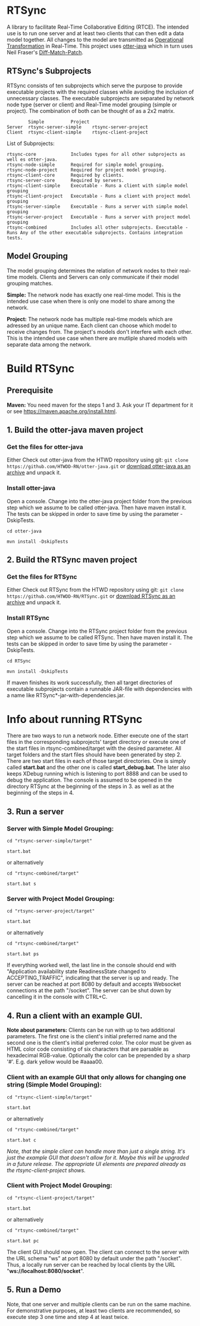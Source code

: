 # RTSync

A library to facilitate Real-Time Collaborative Editing (RTCE). The intended use is to run one server and at least two clients that can then edit a data model together. All changes to the model are transmitted as [Operational Transformation](https://en.wikipedia.org/wiki/Operational_transformation) in Real-Time. This project uses [otter-java](https://github.com/LevelFourAB/otter-java) which in turn uses Neil Fraser's [Diff-Match-Patch](https://github.com/google/diff-match-patch).

## RTSync's Subprojects

RTSync consists of ten subprojects which serve the purpose to provide executable projects with the required classes while avoiding the inclusion of unnecessary classes.
The executable subprojects are separated by network node type (server or client) and Real-Time model grouping (simple or project). The combination of both can be thought of as a 2x2 matrix.

			Simple			Project				
	Server	rtsync-server-simple	rtsync-server-project
	Client	rtsync-client-simple	rtsync-client-project

List of Subprojects:

	rtsync-core          	Includes types for all other subprojects as well es otter-java.
	rtsync-node-simple   	Required for simple model grouping.
	rtsync-node-project  	Required for project model grouping.
	rtsync-client-core   	Required by clients.
	rtsync-server-core   	Required by servers.
	rtsync-client-simple 	Executable - Runs a client with simple model grouping
	rtsync-client-project	Executable - Runs a client with project model grouping
	rtsync-server-simple 	Executable - Runs a server with simple model grouping
	rtsync-server-project	Executable - Runs a server with project model grouping
	rtsync-combined      	Includes all other subprojects. Executable - Runs Any of the other executable subprojects. Contains integration tests.
	
## Model Grouping

The model grouping determines the relation of network nodes to their real-time models. Clients and Servers can only communicate if their model grouping matches.

**Simple:**	The network node has exactly one real-time model. This is the intended use case when there is only one model to share among the network.

**Project:** The network node has multiple real-time models which are adressed by an unique name. Each client can choose which model to receive changes from. The project's models don't interfere with each other. This is the intended use case when there are mutliple shared models with separate data among the network.

# Build RTSync

## Prerequisite
**Maven:** You need maven for the steps 1 and 3. Ask your IT department for it or see https://maven.apache.org/install.html.

## 1. Build the otter-java maven project
### Get the files for otter-java
Either Check out otter-java from the HTWD repository using git: `git clone https://github.com/HTWDD-RN/otter-java.git` or [download otter-java as an archive](https://github.com/HTWDD-RN/otter-java/archive/refs/heads/main.zip) and unpack it.
### Install otter-java
Open a console. Change into the otter-java project folder from the previous step which we assume to be called otter-java. Then have maven install it. The tests can be skipped in order to save time by using the parameter -DskipTests.

`cd otter-java`

`mvn install -DskipTests`

## 2. Build the RTSync maven project
### Get the files for RTSync
Either Check out RTSync from the HTWD repository using git: `git clone https://github.com/HTWDD-RN/RTSync.git` or [download RTSync as an archive](https://github.com/HTWDD-RN/RTSync/archive/refs/heads/main.zip) and unpack it.
### Install RTSync

Open a console. Change into the RTSync project folder from the previous step which we assume to be called RTSync. Then have maven install it. The tests can be skipped in order to save time by using the parameter -DskipTests.

`cd RTSync`

`mvn install -DskipTests`

If maven finishes its work successfully, then all target directories of executable subprojects contain a runnable JAR-file with dependencies with a name like RTSync*-jar-with-dependencies.jar.

# Info about running RTSync

There are two ways to run a network node.
Either execute one of the start files in the corresponding subprojects' target directory or execute one of the start files in rtsync-combined/target with the desired parameter. All target folders and the start files should have been generated by step 2.
There are two start files in each of those target directories. One is simply called **start.bat** and the other one is called **start_debug.bat**. The later also keeps XDebug running which is listening to port 8888 and can be used to debug the application.
The console is assumed to be opened in the directory RTSync at the beginning of the steps in 3. as well as at the beginning of the steps in 4.

## 3. Run a server

### Server with Simple Model Grouping: 

`cd "rtsync-server-simple/target"`

`start.bat`

or alternatively

`cd "rtsync-combined/target"`

`start.bat s`

### Server with Project Model Grouping: 

`cd "rtsync-server-project/target"`

`start.bat`

or alternatively

`cd "rtsync-combined/target"`

`start.bat ps`

If everything worked well, the last line in the console should end with "Application availability state ReadinessState changed to ACCEPTING_TRAFFIC", indicating that the server is up and ready. The server can be reached at port 8080 by default and accepts Websocket connections at the path "/socket". The server can be shut down by cancelling it in the console with CTRL+C.

## 4. Run a client with an example GUI.

**Note about parameters:** Clients can be run with up to two additional parameters. The first one is the client's initial preferred name and the second one is the client's initial preferred color. The color must be given as HTML color code consisting of six characters that are parsable as hexadecimal RGB-value. Optionally the color can be prepended by a sharp '#'. E.g. dark yellow would be #aaaa00.

### Client with an example GUI that only allows for changing one string (Simple Model Grouping):

`cd "rtsync-client-simple/target"`

`start.bat`

or alternatively

`cd "rtsync-combined/target"`

`start.bat c`

*Note, that the simple client can handle more than just a single string. It's just the example GUI that doesn't allow for it. Maybe this will be upgraded in a future release. The appropriate UI elements are prepared already as the rtsync-client-project shows.*

### Client with Project Model Grouping: 

`cd "rtsync-client-project/target"`

`start.bat`

or alternatively

`cd "rtsync-combined/target"`

`start.bat pc`

The client GUI should now open. The client can connect to the server with the URL schema "ws" at port 8080 by default under the path "/socket". Thus, a locally run server can be reached by local clients by the URL "**ws://localhost:8080/socket**".

## 5. Run a Demo

Note, that one server and multiple clients can be run on the same machine. For demonstrative purposes, at least two clients are recommended, so execute step 3 one time and step 4 at least twice.